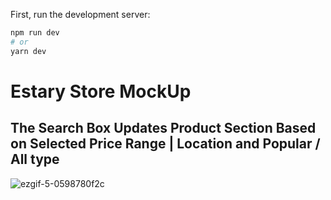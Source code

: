 First, run the development server:

```bash
npm run dev
# or
yarn dev
```

# Estary Store MockUp

## The Search Box Updates Product Section Based on Selected Price Range | Location and Popular / All type


![ezgif-5-0598780f2c](https://user-images.githubusercontent.com/47073516/205397251-25effa81-2ed1-4174-ae16-001f9df76cd9.gif)
